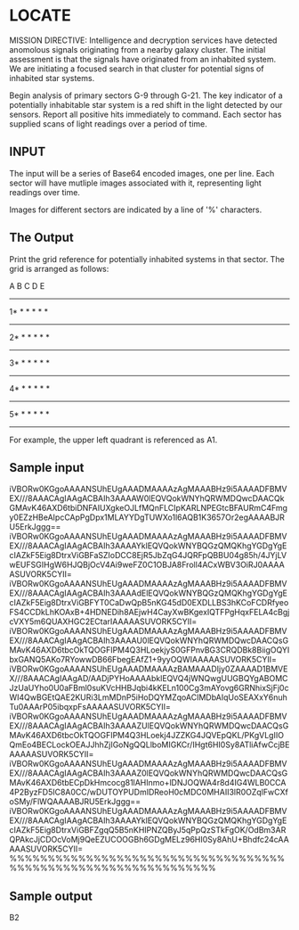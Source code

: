 <!-- RATING: EASY -->
<!-- NAME: LOCATE -->
<!-- GENERATOR: generate.pl -->
# LOCATE

MISSION DIRECTIVE: Intelligence and decryption services have detected anomolous signals originating from a nearby galaxy cluster. The initial assessment is that the signals have originated from an inhabited system. We are initiating a focused search in that cluster for potential signs of inhabited star systems.

Begin analysis of primary sectors G-9 through G-21. The key indicator of a potentially inhabitable star system is a red shift in the light detected by our sensors. Report all positive hits immediately to command. Each sector has supplied scans of light readings over a period of time. 

## INPUT
The input will be a series of Base64 encoded images, one per line. Each sector will have mutliple images associated with it, representing light readings over time.

Images for different sectors are indicated by a line of '%' characters.

## The Output
Print the grid reference for potentially inhabited systems in that sector. The grid is arranged as follows:

  A B C D E
 ***********
1* * * * * *
 ***********
2* * * * * *
 ***********
3* * * * * *
 ***********
4* * * * * *
 ***********
5* * * * * *
 ***********

For example, the upper left quadrant is referenced as A1.

## Sample input
iVBORw0KGgoAAAANSUhEUgAAADMAAAAzAgMAAABHz9i5AAAADFBMVEX///8AAACAgIAAgACBAIh3AAAAW0lEQVQokWNYhQRWMDQwcDAACQkGMAvK46AXD6tbiDNFAIUXgkeOJLfMQnFLCIpKARLNPEGtcBFAURmC4Fmgy0EZzHBeAIpcCApPgDpx1MLAYYDgTUWXo1l6AQB1K3657Or2egAAAABJRU5ErkJggg==
iVBORw0KGgoAAAANSUhEUgAAADMAAAAzAgMAAABHz9i5AAAADFBMVEX///8AAACAgIAAgACBAIh3AAAAYklEQVQokWNYBQGzQMQKhgYGDgYgEcIAZkF5Eig8DtrxViGBFaSZIoDCC8EjR5JbZqG4JQRFpQBBU04g85h/4JYjLVwEUFSGIHgW6HJQBjOcV4Ai9weFZ0C1OBJA8Froll4ACxWBV3OiRJ0AAAAASUVORK5CYII=
iVBORw0KGgoAAAANSUhEUgAAADMAAAAzAgMAAABHz9i5AAAADFBMVEX///8AAACAgIAAgACBAIh3AAAAdElEQVQokWNYBQGzQMQKhgYGDgYgEcIAZkF5Eig8DtrxViGBFYT0CaDwQpB5nKG45dD0EXDLLBS3hKCoFCDRfyeoFS4CCDkLhKOAxB+4HDNEDih8AEjwH4CayXwBKgexIQTFPgHqxFELA4cBgjcVXY5m6QUAXHGC2ECtarIAAAAASUVORK5CYII=
iVBORw0KGgoAAAANSUhEUgAAADMAAAAzAgMAAABHz9i5AAAADFBMVEX///8AAACAgIAAgACBAIh3AAAAU0lEQVQokWNYhQRWMDQwcDAACQsGMAvK46AXD6tbcOkTQOGFIPM4Q3HLoekjyS0GFPnvBG3CRQDBk8BiigOQYIbxGANQ5AKo7RYowwDB66FbegEAfZ1+9yyOQWIAAAAASUVORK5CYII=
iVBORw0KGgoAAAANSUhEUgAAADMAAAAzBAMAAADIjy0ZAAAAD1BMVEX///8AAACAgIAAgAD/AADjPYHoAAAAbklEQVQ4jWNQwgUUGBQYgABOMCJzUaUYho0U0aFBml0suKVcHHBJqbi4kKELn100Cg3mAYovg6GRNhixSjFj0cWI4QwBGEtQAE2KURi3LmMDnP5iHoDQYMZqoACIMDbAIqUoSEAXxY6nuhTu0AAArP05ibqxpFsAAAAASUVORK5CYII=
iVBORw0KGgoAAAANSUhEUgAAADMAAAAzAgMAAABHz9i5AAAADFBMVEX///8AAACAgIAAgACBAIh3AAAAZUlEQVQokWNYhQRWMDQwcDAACQsGMAvK46AXD6tbcOkTQOGFIPM4Q3HLoekj4JZZKG4JQVEpQKL/PKgVLgIIOQmEo4BECLockOEAJJhhZjIGoNgQQLlboMIGKCr/IHgt6HI0Sy8ATliAfwCcjBEAAAAASUVORK5CYII=
iVBORw0KGgoAAAANSUhEUgAAADMAAAAzAgMAAABHz9i5AAAADFBMVEX///8AAACAgIAAgACBAIh3AAAAZ0lEQVQokWNYhQRWMDQwcDAACQsGMAvK46AXD6tbECpDkHmcocg81lAHInmo+lDNJOQWA4r8d4IG4WLB0CCA4P2ByzFD5IC8A0CC/wDUTOYPUDmIDReoH0cMDC0MHAII3lR0OZqlFwCXfoSMy/FlWQAAAABJRU5ErkJggg==
iVBORw0KGgoAAAANSUhEUgAAADMAAAAzAgMAAABHz9i5AAAADFBMVEX///8AAACAgIAAgACBAIh3AAAAYklEQVQokWNYBQGzQMQKhgYGDgYgEcIAZkF5Eig8DtrxViGBFZgqQ5B5nKHIPNZQByJ5qPpQzSTkFgOK/OdBm3ARQPAkcJjCDOcVoMj9QeEZUCOOGBh6GDgMELz96HI0Sy8AhU+Bhdfc24cAAAAASUVORK5CYII=
%%%%%%%%%%%%%%%%%%%%%%%%%%%%%%%%%%%%%%%%%%%%%%%%%%%%%%%%%%%%%%%

## Sample output
B2

